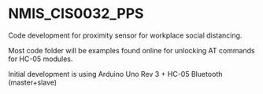 # NMIS_CIS0032_PPS
Code development for proximity sensor for workplace social distancing.

Most code folder will be examples found online for unlocking AT commands for HC-05 modules.

Initial development is using Arduino Uno Rev 3 + HC-05 Bluetooth (master+slave)
